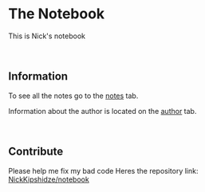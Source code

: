 # The Notebook

This is Nick's notebook

<br>

## Information

To see all the notes go to the [notes](notes.md) tab.

Information about the author is located on the [author](author.md) tab.

<br>

## Contribute

Please help me fix my bad code
Heres the repository link: <a href="https://github.com/NickKipshidze/notebook" target="_blank">NickKipshidze/notebook</a>